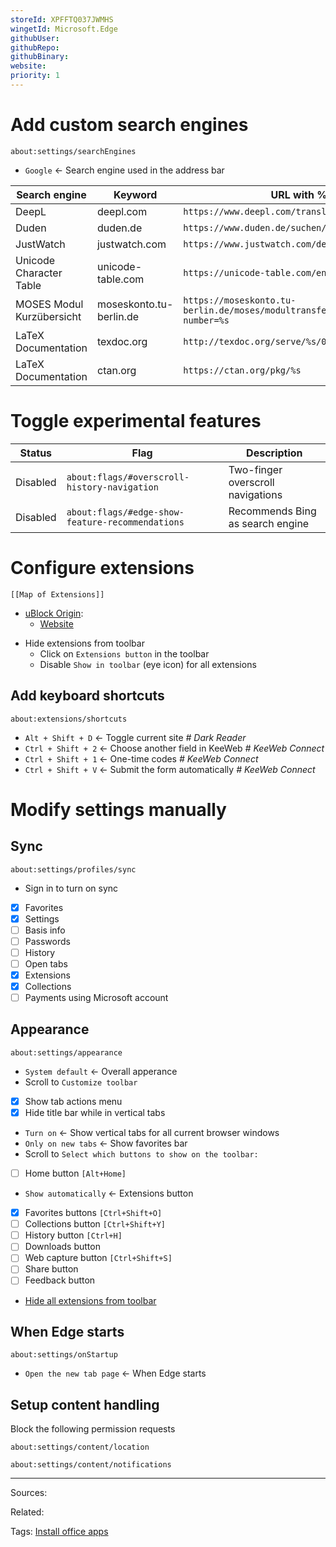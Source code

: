 ```yaml
---
storeId: XPFFTQ037JWMHS
wingetId: Microsoft.Edge
githubUser: 
githubRepo: 
githubBinary: 
website: 
priority: 1
---
```


# Add custom search engines

```
about:settings/searchEngines
```

- `Google` ← Search engine used in the address bar

| Search engine             | Keyword                 | URL with %s in place of query                                                                    |
| ------------------------- | ----------------------- | ------------------------------------------------------------------------------------------------ |
| DeepL                     | deepl.com               | `https://www.deepl.com/translator#../../%s`                                                      |
| Duden                     | duden.de                | `https://www.duden.de/suchen/dudenonline/%s`                                                     |
| JustWatch                 | justwatch.com           | `https://www.justwatch.com/de/Suche?q=%s`                                                        |
| Unicode Character Table   | unicode-table.com       | `https://unicode-table.com/en/search/?q=%s&p`                                                    |
| MOSES Modul Kurzübersicht | moseskonto.tu-berlin.de | `https://moseskonto.tu-berlin.de/moses/modultransfersystem/bolognamodule/ansehen.html?number=%s` |
| LaTeX Documentation       | texdoc.org              | `http://texdoc.org/serve/%s/0`                                                                   |
| LaTeX Documentation       | ctan.org                | `https://ctan.org/pkg/%s`                                                                        |

# Toggle experimental features

| Status   | Flag                                             | Description                       |
| -------- | ------------------------------------------------ | --------------------------------- |
| Disabled | `about:flags/#overscroll-history-navigation`     | Two-finger overscroll navigations |
| Disabled | `about:flags/#edge-show-feature-recommendations` | Recommends Bing as search engine  |

# Configure extensions

```dynamic-embed
[[Map of Extensions]]
```


<ul class="dataview list-view-ul"><li><span><a aria-label-position="top" aria-label="apps/uBlock Origin.md" data-href="apps/uBlock Origin.md" href="apps/uBlock Origin.md" class="internal-link" target="_blank" rel="noopener">uBlock Origin</a></span>: <ul class="dataview dataview-ul dataview-result-list-ul"><li class="dataview-result-list-li"><span><a aria-label-position="top" aria-label="https://microsoftedge.microsoft.com/addons/detail/odfafepnkmbhccpbejgmiehpchacaeak" rel="noopener" class="external-link" href="https://microsoftedge.microsoft.com/addons/detail/odfafepnkmbhccpbejgmiehpchacaeak" target="_blank">Website</a></span></li></ul></li></ul>

- Hide extensions from toolbar
    - Click on `Extensions button` in the toolbar
    - Disable `Show in toolbar` (eye icon) for all extensions

## Add keyboard shortcuts

```
about:extensions/shortcuts
```

- `Alt + Shift + D` ← Toggle current site _# Dark Reader_
- `Ctrl + Shift + 2` ← Choose another field in KeeWeb _# KeeWeb Connect_
- `Ctrl + Shift + 1` ← One-time codes _# KeeWeb Connect_
- `Ctrl + Shift + V` ← Submit the form automatically _# KeeWeb Connect_

# Modify settings manually

## Sync 

```
about:settings/profiles/sync
```

- Sign in to turn on sync
- [x] Favorites
- [x] Settings
- [ ] Basis info
- [ ] Passwords
- [ ] History
- [ ] Open tabs
- [x] Extensions
- [x] Collections
- [ ] Payments using Microsoft account

## Appearance

```
about:settings/appearance
```

- `System default` ← Overall apperance
- Scroll to `Customize toolbar`
- [x] Show tab actions menu
- [x] Hide title bar while in vertical tabs
- `Turn on` ← Show vertical tabs for all current browser windows
- `Only on new tabs` ← Show favorites bar
- Scroll to `Select which buttons to show on the toolbar:`
- [ ] Home button `[Alt+Home]`
- `Show automatically` ← Extensions button 
- [x] Favorites buttons `[Ctrl+Shift+O]`
- [ ] Collections button `[Ctrl+Shift+Y]`
- [ ] History button `[Ctrl+H]`
- [ ] Downloads button
- [ ] Web capture button `[Ctrl+Shift+S]`
- [ ] Share button
- [ ] Feedback button
- [Hide all extensions from toolbar](Setup%20browser%20extensions.md#hide-from-toolbar)

## When Edge starts

```
about:settings/onStartup
```

- `Open the new tab page` ← When Edge starts

## Setup content handling


Block the following permission requests
```
about:settings/content/location
```
```
about:settings/content/notifications
```


---


Sources:

Related:

Tags:
[Install office apps](../notes/Install%20office%20apps.md)
